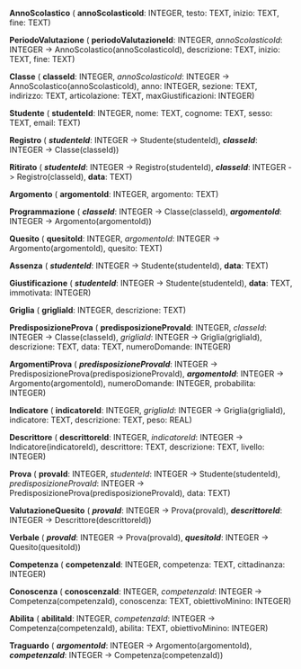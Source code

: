 **AnnoScolastico** (  **annoScolasticoId**: INTEGER, testo: TEXT, inizio: TEXT, fine: TEXT)

**PeriodoValutazione** (  **periodoValutazioneId**: INTEGER, _annoScolasticoId_: INTEGER -> AnnoScolastico(annoScolasticoId), descrizione: TEXT, inizio: TEXT, fine: TEXT)

**Classe** (  **classeId**: INTEGER, _annoScolasticoId_: INTEGER -> AnnoScolastico(annoScolasticoId), anno: INTEGER, sezione: TEXT, indirizzo: TEXT, articolazione: TEXT, maxGiustificazioni: INTEGER)

**Studente** (  **studenteId**: INTEGER, nome: TEXT, cognome: TEXT, sesso: TEXT, email: TEXT)

**Registro** (  ***studenteId***: INTEGER -> Studente(studenteId), ***classeId***: INTEGER -> Classe(classeId))

**Ritirato** (  ***studenteId***: INTEGER -> Registro(studenteId), ***classeId***: INTEGER -> Registro(classeId), **data**: TEXT)

**Argomento** (  **argomentoId**: INTEGER, argomento: TEXT)

**Programmazione** (  ***classeId***: INTEGER -> Classe(classeId), ***argomentoId***: INTEGER -> Argomento(argomentoId))

**Quesito** (  **quesitoId**: INTEGER, _argomentoId_: INTEGER -> Argomento(argomentoId), quesito: TEXT)

**Assenza** (  ***studenteId***: INTEGER -> Studente(studenteId), **data**: TEXT)

**Giustificazione** (  ***studenteId***: INTEGER -> Studente(studenteId), **data**: TEXT, immotivata: INTEGER)

**Griglia** (  **grigliaId**: INTEGER, descrizione: TEXT)

**PredisposizioneProva** (  **predisposizioneProvaId**: INTEGER, _classeId_: INTEGER -> Classe(classeId), _grigliaId_: INTEGER -> Griglia(grigliaId), descrizione: TEXT, data: TEXT, numeroDomande: INTEGER)

**ArgomentiProva** (  ***predisposizioneProvaId***: INTEGER -> PredisposizioneProva(predisposizioneProvaId), ***argomentoId***: INTEGER -> Argomento(argomentoId), numeroDomande: INTEGER, probabilita: INTEGER)

**Indicatore** (  **indicatoreId**: INTEGER, _grigliaId_: INTEGER -> Griglia(grigliaId), indicatore: TEXT, descrizione: TEXT, peso: REAL)

**Descrittore** (  **descrittoreId**: INTEGER, _indicatoreId_: INTEGER -> Indicatore(indicatoreId), descrittore: TEXT, descrizione: TEXT, livello: INTEGER)

**Prova** (  **provaId**: INTEGER, _studenteId_: INTEGER -> Studente(studenteId), _predisposizioneProvaId_: INTEGER -> PredisposizioneProva(predisposizioneProvaId), data: TEXT)

**ValutazioneQuesito** (  ***provaId***: INTEGER -> Prova(provaId), ***descrittoreId***: INTEGER -> Descrittore(descrittoreId))

**Verbale** (  ***provaId***: INTEGER -> Prova(provaId), ***quesitoId***: INTEGER -> Quesito(quesitoId))

**Competenza** (  **competenzaId**: INTEGER, competenza: TEXT, cittadinanza: INTEGER)

**Conoscenza** (  **conoscenzaId**: INTEGER, _competenzaId_: INTEGER -> Competenza(competenzaId), conoscenza: TEXT, obiettivoMinino: INTEGER)

**Abilita** (  **abilitaId**: INTEGER, _competenzaId_: INTEGER -> Competenza(competenzaId), abilita: TEXT, obiettivoMinino: INTEGER)

**Traguardo** (  ***argomentoId***: INTEGER -> Argomento(argomentoId), ***competenzaId***: INTEGER -> Competenza(competenzaId))

